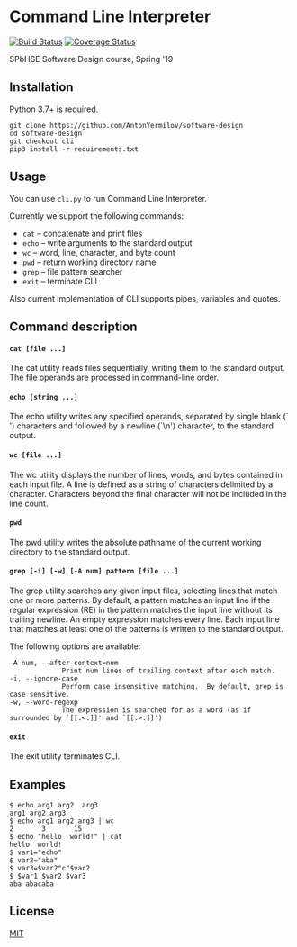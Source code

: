 # Command Line Interpreter

[![Build Status](https://travis-ci.org/AntonYermilov/software-design.svg?branch=cli)](https://travis-ci.org/AntonYermilov/software-design?branch=cli) [![Coverage Status](https://coveralls.io/repos/github/AntonYermilov/software-design/badge.svg?branch=cli)](https://coveralls.io/github/AntonYermilov/software-design?branch=cli)

SPbHSE Software Design course, Spring '19

## Installation

Python 3.7+ is required.

```
git clone https://github.com/AntonYermilov/software-design
cd software-design
git checkout cli
pip3 install -r requirements.txt
```

## Usage

You can use `cli.py` to run Command Line Interpreter.

Currently we support the following commands:
* `cat` – concatenate and print files
* `echo` – write arguments to the standard output
* `wc` – word, line, character, and byte count
* `pwd` – return working directory name
* `grep` – file pattern searcher
* `exit` – terminate CLI

Also current implementation of CLI supports pipes, variables and quotes.

## Command description

#### `cat [file ...]`

The cat utility reads files sequentially, writing them to the standard output.  The file operands are processed in command-line order.

#### `echo [string ...]`

The echo utility writes any specified operands, separated by single blank (\` ') characters and followed by a newline (\`\n') character, to the standard output.

#### `wc [file ...]`

The wc utility displays the number of lines, words, and bytes contained in each input file. A line is defined as a string of characters delimited by a <newline> character. Characters beyond the final <newline> character will not be included in the line count.

#### `pwd`

The pwd utility writes the absolute pathname of the current working directory to the standard output.

#### `grep [-i] [-w] [-A num] pattern [file ...]`

The grep utility searches any given input files, selecting lines that match one or more patterns.  By default, a pattern matches an input line if the regular expression (RE) in the pattern matches the input line without its trailing newline.  An empty expression matches every line.  Each input line that matches at least one of the patterns is written to the standard output.

The following options are available:

```
-A num, --after-context=num
             Print num lines of trailing context after each match.
-i, --ignore-case
             Perform case insensitive matching.  By default, grep is case sensitive.
-w, --word-regexp
             The expression is searched for as a word (as if surrounded by `[[:<:]]' and `[[:>:]]')
```

#### `exit`

The exit utility terminates CLI.

## Examples
```
$ echo arg1 arg2  arg3
arg1 arg2 arg3
$ echo arg1 arg2 arg3 | wc
2       3       15
$ echo "hello  world!" | cat
hello  world!
$ var1="echo"
$ var2="aba"
$ var3=$var2"c"$var2
$ $var1 $var2 $var3
aba abacaba
```

## License
[MIT](LICENCE)
